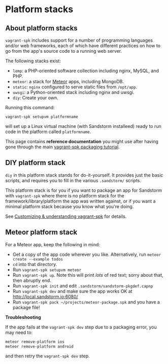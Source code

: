 # Platform stacks

## About platform stacks

`vagrant-spk` includes support for a number of programming languages
and/or web frameworks, each of which have different practices on how
to go from the app's source code to a running web server.

The following stacks exist:

* `lemp`: a PHP-oriented software collection including nginx, MySQL, and PHP.
* `meteor`: a stack for [Meteor](https://meteor.com) apps, including MongoDB.
* `static`: `nginx` configured to serve static files from `/opt/app`.
* `uwsgi`: a Python-oriented stack including nginx and uwsgi.
* `diy`: Create your own.

Running this command:

```
vagrant-spk setupvm platformname
```

will set up a Linux virtual machine (with Sandstorm installeed) ready to
run code in the platform called `platformname`.

This page contains **reference documentation** you might use after
having gone through the main [vagrant-spk packaging
tutorial](packaging-tutorial.md).

## DIY platform stack

`diy` in this platform stack stands for do-it-yourself. It provides
just the basic scripts, and requires you to fill in the
various `.sandstorm/` scripts.

This platform stack is for you if you want to package an app for
Sandstorm with `vagrant-spk` where there is no platform stack for
the framework/library/platform the app was written against, or if
you want a minimal platform stack because you know what you're doing.

See [Customizing & understanding vagrant-spk](customizing.md) for
details.

## Meteor platform stack

For a Meteor app, keep the following in mind:

* Get a copy of the app code wherever you like. Alternatively, run `meteor create --example todos`
* `cd` into that directory.
* Run `vagrant-spk setupvm meteor`
* Run `vagrant-spk up`. Note this will print _lots_ of red text; sorry about that, then abruptly end.
* Run `vagrant-spk init` and edit `.sandstorm/sandstorm-pkgdef.capnp`
* Run `vagrant-spk dev` and make sure the app works OK at http://local.sandstorm.io:6080/
* Run `vagrant-spk pack ~/projects/meteor-package.spk` and you have a package file!

**Troubleshooting**

If the app fails at the `vagrant-spk dev` step due to a packaging
error, you may need to:

```bash
meteor remove-platform ios
meteor remove-platform android
```

and then retry the `vagrant-spk dev` step.

